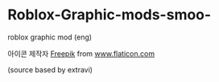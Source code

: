 # Roblox-Graphic-mods-smoo-
roblox graphic mod
(eng)
<div>아이콘 제작자 <a href="https://www.freepik.com" title="Freepik">Freepik</a> from <a href="https://www.flaticon.com/kr/" title="Flaticon">www.flaticon.com</a></div>



















(source based by extravi)
